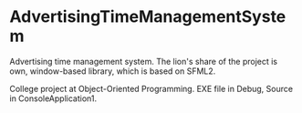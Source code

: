 # AdvertisingTimeManagementSystem
Advertising time management system.
The lion's share of the project is own, window-based library, which is based on SFML2.

College project at Object-Oriented Programming.
EXE file in Debug,
Source in ConsoleApplication1.
